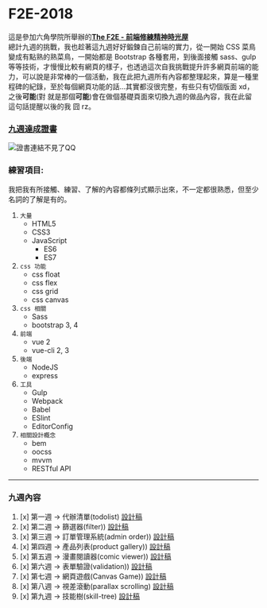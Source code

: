 # F2E-2018

這是參加六角學院所舉辦的[**The F2E - 前端修練精神時光屋**](https://www.facebook.com/groups/173311386703334/)  
總計九週的挑戰，我也趁著這九週好好鍛鍊自己前端的實力，從一開始 CSS 菜鳥變成有點熟的熟菜鳥，一開始都是 Bootstrap 各種套用，到後面接觸 sass、gulp 等等技術，才慢慢比較有網頁的樣子，也透過這次自我挑戰提升許多網頁前端的能力，可以說是非常棒的一個活動，我在此把九週所有內容都整理起來，算是一種里程碑的紀錄，至於每個網頁功能的話...其實都沒很完整，有些只有切個版面 xd，之後**可能**(對 就是那個**可能**)會在做個基礎頁面來切換九週的做品內容，我在此留這句話提醒以後的我 囧 rz。

### [九週達成證書](https://www.thef2e.com/Certificate/-LDy0zAdTX3yBAZYEIIh)

![證書連結不見了QQ](https://www.thef2e.com/Certificate/-LDy0zAdTX3yBAZYEIIh)

### 練習項目:

我把我有所接觸、練習、了解的內容都條列式顯示出來，不一定都很熟悉，但至少名詞的了解是有的。

1. `大量`
   - HTML5
   - CSS3
   - JavaScript
     - ES6
     - ES7
1. `css 功能`
   - css float
   - css flex
   - css grid
   - css canvas
1. `css 相關`
   - Sass
   - bootstrap 3, 4
1. `前端`
   - vue 2
   - vue-cli 2, 3
1. `後端`
   - NodeJS
   - express
1. `工具`
   - Gulp
   - Webpack
   - Babel
   - ESlint
   - EditorConfig
1. `相關設計概念`
   - bem
   - oocss
   - mvvm
   - RESTful API

---

### 九週內容

1. [x] 第一週 -> 代辦清單(todolist) [設計稿](https://hexschool.github.io/THE_F2E_Design/todolist/)
1. [x] 第二週 -> 篩選器(filter)) [設計稿](https://hexschool.github.io/THE_F2E_Design/week2-filter/)
1. [x] 第三週 -> 訂單管理系統(admin order)) [設計稿](https://hexschool.github.io/THE_F2E_Design/week3-admin%20order/)
1. [x] 第四週 -> 產品列表(product gallery)) [設計稿](https://hexschool.github.io/THE_F2E_Design/week4-product%20gallery/)
1. [x] 第五週 -> 漫畫閱讀器(comic viewer)) [設計稿](https://hexschool.github.io/THE_F2E_Design/week5-comic%20viewer/)
1. [x] 第六週 -> 表單驗證(validation)) [設計稿](https://hexschool.github.io/THE_F2E_Design/week6-validation/)
1. [x] 第七週 -> 網頁遊戲(Canvas Game)) [設計稿](https://hackmd.io/N5yEjm2vSx6D41qAbJGDmw)
1. [x] 第八週 -> 視差滾動(parallax scrolling) [設計稿](https://hexschool.github.io/THE_F2E_Design/week8-parallax%20scrolling/)
1. [x] 第九週 -> 技能樹(skill-tree) [設計稿](https://xd.adobe.com/spec/f02993f5-4d00-4282-5a3b-cc27869f9afd-8618/)
